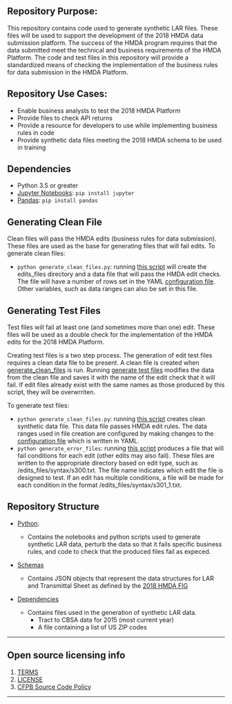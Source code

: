 ## Repository Purpose:
This repository contains code used to generate synthetic LAR files. These files will be used to support the development of the 2018 HMDA data submission platform. The success of the HMDA program requires that the data submitted meet the technical and business requirements of the HMDA Platform. The code and test files in this repository will provide a standardized means of checking the implementation of the business rules for data submission in the HMDA Platform.

## Repository Use Cases:
- Enable business analysts to test the 2018 HMDA Platform
- Provide files to check API returns
- Provide a resource for developers to use while implementing business rules in code
- Provide synthetic data files meeting the 2018 HMDA schema to be used in training


## Dependencies
- Python 3.5 or greater
- [Jupyter Notebooks](http://jupyter.org/): `pip install jupyter`
- [Pandas](http://pandas.pydata.org/): `pip install pandas`

## Generating Clean File
Clean files will pass the HMDA edits (business rules for data submission). These files are used as the base for generating files that will fail edits.
To generate clean files:
- `python generate_clean_files.py`: running [this script](https://github.com/cfpb/hmda-test-files/blob/master/python/generate_clean_files.py) will create the edits_files directory and a data file that will pass the HMDA edit checks. The file will have a number of rows set in the YAML [configuration file](https://github.com/cfpb/hmda-test-files/blob/master/python/config.yaml). Other variables, such as data ranges can also be set in this file.


## Generating Test Files
Test files will fail at least one (and sometimes more than one) edit. These files will be used as a double check for the implementation of the HMDA edits for the 2018 HMDA Platform. 

Creating test files is a two step process. The generation of edit test files requires a clean data file to be present. A clean file is created when [generate_clean_files](https://github.com/cfpb/hmda-test-files/blob/master/python/generate_clean_files.py) is run. Running [generate test files](https://github.com/cfpb/hmda-test-files/blob/master/python/generate_error_files.py) modifies the data from the clean file and saves it with the name of the edit check that it will fail. If edit files already exist with the same names as those produced by this script, they will be overwrriten.

To generate test files:
- `python generate_clean_files.py`: running [this script](https://github.com/cfpb/hmda-test-files/blob/master/python/generate_clean_files.py) creates clean synthetic data file. This data file passes HMDA edit rules. The data ranges used in file creation are configured by making changes to the [configuration file](https://github.com/cfpb/hmda-test-files/blob/master/python/config.yaml) which is written in YAML.
- `python generate_error_files`: running [this script](https://github.com/cfpb/hmda-test-files/blob/master/python/generate_error_files.py) produces a file that will fail conditions for each edit (other edits may also fail). These files are written to the appropriate directory based on edit type, such as /edits_files/syntax/s300.txt. The file name indicates which edit the file is designed to test. If an edit has multiple conditions, a file will be made for each condition in the format /edits_files/syntax/s301_1.txt.

## Repository Structure
- [Python](https://github.com/Kibrael/2018_test_files/tree/master/python):
    - Contains the notebooks and python scripts used to generate synthetic LAR data, perturb the data so that it fails specific business rules, and code to check that the produced files fail as expeced.

- [Schemas](https://github.com/Kibrael/2018_test_files/tree/master/schemas)
    - Contains JSON objects that represent the data structures for LAR and Transmittal Sheet as defined by the [2018 HMDA FIG](https://www.consumerfinance.gov/data-research/hmda/static/for-filers/2018/2018-HMDA-FIG.pdf)

- [Dependencies](https://github.com/Kibrael/2018_test_files/tree/master/dependancies)
    - Contains files used in the generation of synthetic LAR data.
        - Tract to CBSA data for 2015 (most current year)
        - A file containing a list of US ZIP codes


----
## Open source licensing info
1. [TERMS](TERMS.md)
2. [LICENSE](https://github.com/cfpb/hmda-platform/blob/master/LICENSE)
3. [CFPB Source Code Policy](https://github.com/cfpb/source-code-policy/)
----
